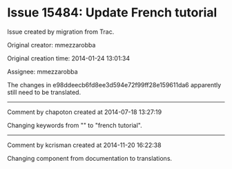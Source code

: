 # Issue 15484: Update French tutorial

Issue created by migration from Trac.

Original creator: mmezzarobba

Original creation time: 2014-01-24 13:01:34

Assignee: mmezzarobba

The changes in e98ddeecb6fd8ee3d594e72f99ff28e159611da6 apparently still need to be translated.


---

Comment by chapoton created at 2014-07-18 13:27:19

Changing keywords from "" to "french tutorial".


---

Comment by kcrisman created at 2014-11-20 16:22:38

Changing component from documentation to translations.
